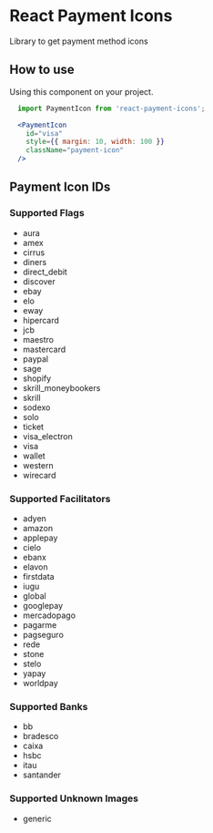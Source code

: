 # React Payment Icons

Library to get payment method icons

## How to use

Using this component on your project.

```jsx
  import PaymentIcon from 'react-payment-icons';

  <PaymentIcon
    id="visa"
    style={{ margin: 10, width: 100 }}
    className="payment-icon"
  />
```

## Payment Icon IDs

### Supported Flags

- aura
- amex
- cirrus
- diners
- direct_debit
- discover
- ebay
- elo
- eway
- hipercard
- jcb
- maestro
- mastercard
- paypal
- sage
- shopify
- skrill_moneybookers
- skrill
- sodexo
- solo
- ticket
- visa_electron
- visa
- wallet
- western
- wirecard

### Supported Facilitators

- adyen
- amazon
- applepay
- cielo
- ebanx
- elavon
- firstdata
- iugu
- global
- googlepay
- mercadopago
- pagarme
- pagseguro
- rede
- stone
- stelo
- yapay
- worldpay

### Supported Banks

- bb
- bradesco
- caixa
- hsbc
- itau
- santander

### Supported Unknown Images

- generic
